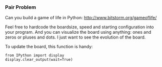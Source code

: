 ### Pair Problem

Can you build a game of life in Python: http://www.bitstorm.org/gameoflife/

Feel free to hardcode the boardsize, speed and starting configuration into your program. And you can visualize the board using anything: ones and zeros or pluses and dots. I just want to see the evolution of the board.

To update the board, this function is handy:

    from IPython import display
    display.clear_output(wait=True)
